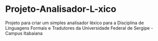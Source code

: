 # Projeto-Analisador-L-xico
Projeto para criar um simples analisador léxico para a Disciplina de Linguagens Formais e Tradutores da Universidade Federal de Sergipe - Campus Itabaiana
